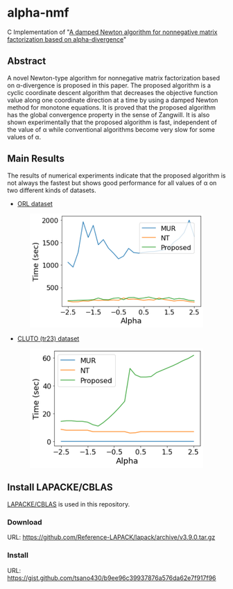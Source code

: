 # alpha-nmf

C Implementation of "[A damped Newton algorithm for nonnegative matrix factorization based on alpha-divergence][1]"

Abstract
--------

A novel Newton-type algorithm for nonnegative matrix factorization based on α-divergence is proposed in this paper. The proposed algorithm is a cyclic coordinate descent algorithm that decreases the objective function value along one coordinate direction at a time by using a damped Newton method for monotone equations. It is proved that the proposed algorithm has the global convergence property in the sense of Zangwill. It is also shown experimentally that the proposed algorithm is fast, independent of the value of α while conventional algorithms become very slow for some values of α. 

Main Results
------------

The results of numerical experiments indicate that the proposed algorithm is not always the fastest but shows good performance for all values of α on two different kinds of datasets.

- [ORL dataset][3]

<p align="center">
  <img width="400" src="./fig/ret_orl.png">
</p>

- [CLUTO (tr23) dataset][4]

<p align="center">
  <img width="400" src="./fig/ret_cluto.png">
</p>


Install LAPACKE/CBLAS
---------------------

[LAPACKE/CBLAS][2] is used in this repository. 

### Download 

URL: https://github.com/Reference-LAPACK/lapack/archive/v3.9.0.tar.gz

### Install

URL: https://gist.github.com/tsano430/b9ee96c39937876a576da62e7f917f96

[1]: https://ieeexplore.ieee.org/document/9010306
[2]: http://www.netlib.org/lapack/lapacke.html
[3]: http://www.cl.cam.ac.uk/research/dtg/attarchive/facedatabase.html
[4]: http://glaros.dtc.umn.edu/gkhome/cluto/cluto/overview/
